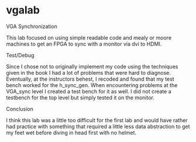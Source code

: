 vgalab
======

VGA Synchronization 

This lab focused on using simple readable code and mealy or moore machines to get an FPGA to sync with a monitor via dvi
to HDMI.


Test/Debug

Since I chose not to originally implement my code using the techniques given in the book I had a lot of problems that were
hard to diagnose. Eventually, at the instructors behest, I recoded and found that my test bench worked for the h_sync_gen.
When encountering problems at the VGA_sync level I created a test bench for it as well. I did not create a testbench for
the top level but simply tested it on the monitor.

Conclusion

I think this lab was a little too difficult for the first lab and would have rather had practice with something that
required a little less data abstraction to get my feet wet before diving in head first with no helmet.
